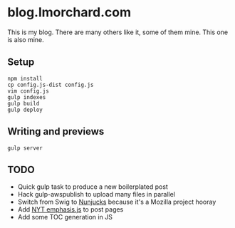 # blog.lmorchard.com

This is my blog. There are many others like it, some of them mine. This one is
also mine.

## Setup
```
npm install
cp config.js-dist config.js
vim config.js
gulp indexes
gulp build
gulp deploy
```

## Writing and previews
```
gulp server
```

## TODO

* Quick gulp task to produce a new boilerplated post
* Hack gulp-awspublish to upload many files in parallel
* Switch from Swig to [Nunjucks](http://mozilla.github.io/nunjucks/) because it's a Mozilla project hooray
* Add [NYT emphasis.js](https://github.com/NYTimes/Emphasis) to post pages
* Add some TOC generation in JS
